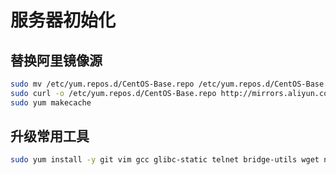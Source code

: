 # 服务器初始化

## 替换阿里镜像源

```bash
sudo mv /etc/yum.repos.d/CentOS-Base.repo /etc/yum.repos.d/CentOS-Base.repo.backup
sudo curl -o /etc/yum.repos.d/CentOS-Base.repo http://mirrors.aliyun.com/repo/Centos-7.repo
sudo yum makecache
```

## 升级常用工具

```bash
sudo yum install -y git vim gcc glibc-static telnet bridge-utils wget net-tools
```

